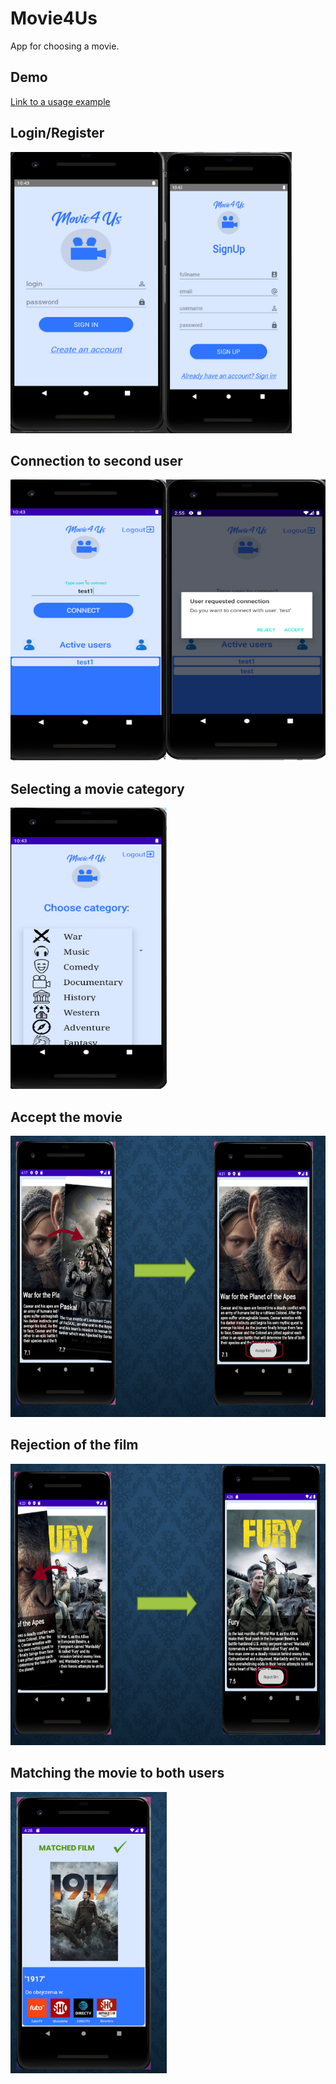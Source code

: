 # Movie4Us

App for choosing a movie.

## Demo 
[Link to a usage example](https://www.youtube.com/watch?v=tH0CrgiaG9c)
## Login/Register
<img src="Demo/4.PNG" width="250" height="450"><img src="Demo/5.PNG" width="200" height="450">

## Connection to second user
<img src="Demo/6.PNG" width="550" height="450">

## Selecting a movie category
<img src="Demo/7.PNG" width="250" height="450">

## Accept the movie
<img src="Demo/1.PNG" width="550" height="450">

## Rejection of the film
<img src="Demo/2.PNG" width="550" height="450">

## Matching the movie to both users 
<img src="Demo/3.PNG" width="250" height="450">